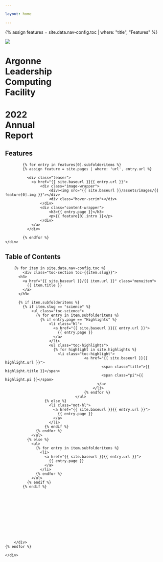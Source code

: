 ```yaml
---

layout: home

---
```

{% assign features = site.data.nav-config.toc | where: "title", "Features" %}


<div class="home--hero-wrapper">
	<div class="img-wrapper">
		<div>
			<img src="{{ site.baseurl }}/assets/images/fpo.jpg">
			<div class="home--hero-text">
				<h1 class="alcf">
					Argonne<br>
					<span>Leadership<br>
					Computing</span><br>
					Facility
				</h1>
				<h1 class="title">
					2022<br>
					<span>Annual<br>
					Report</span><br>
				</h1>
			</div>
			<div class="home--hero-scrim"></div>
		</div>
	</div>
</div>




<div class="home--features-wrapper">
	<div class="content-wrapper">
		<h2>Features</h2>

			{% for entry in features[0].subfolderitems %}
			{% assign feature = site.pages | where: 'url', entry.url %}
			  
			  <div class="teaser">
			    <a href="{{ site.baseurl }}{{ entry.url }}">
			    	<div class="image-wrapper">
			    		<div><img src="{{ site.baseurl }}/assets/images/{{ feature[0].img }}"></div>
			    		<div class="hover-scrim"></div>
			    	</div>
			    	<div class="content-wrapper">
			    		<h3>{{ entry.page }}</h3>
			    		<p>{{ feature[0].intro }}</p>
			    	</div>
			    </a>
			  </div>
			 
			{% endfor %}		
	</div>
</div>




<div class="home--toc-wrapper">
	<div class="content-wrapper">
		<h2>Table of Contents</h2>

		{% for item in site.data.nav-config.toc %} 
			<div class="toc-section toc-{{item.slug}}">
	      <h3>
	        <a href="{{ site.baseurl }}/{{ item.url }}" class="menuitem">
	          {{ item.title }}
	        </a>
	      </h3>

	      {% if item.subfolderitems %}
	      	{% if item.slug == "science" %}
	      		<ul class="toc-science">
		          {% for entry in item.subfolderitems %}
		          	{% if entry.page == "Highlights" %}
			            <li class="hl">
			              <a href="{{ site.baseurl }}{{ entry.url }}">
			              	{{ entry.page }}
			              </a>
			            </li>
			            <ul class="toc-highlights">
			              {% for highlight in site.highlights %}
		              		<li class="toc-highlight">
						      			<a href="{{ site.baseurl }}{{ highlight.url }}">
										  		<span class="title">{{ highlight.title }}</span>
										  		<span class="pi">{{ highlight.pi }}</span>
											  </a>
											</li>
										{% endfor %}
									</ul>
			          {% else %} 
			          	<li class="not-hl">
			              <a href="{{ site.baseurl }}{{ entry.url }}">
			              	{{ entry.page }}
			              </a>
			            </li>
			          {% endif %} 
		          {% endfor %}
		        </ul>
		      {% else %}
		      	<ul>
		          {% for entry in item.subfolderitems %}
		            <li>
		              <a href="{{ site.baseurl }}{{ entry.url }}">
		              	{{ entry.page }}
		              </a>
		            </li>
		          {% endfor %}
		        </ul>
		      {% endif %} 
		    {% endif %} 



	      	

	      		
	      	
	        
	      

	      

	    </div>  
  	{% endfor %}

	</div>
</div>